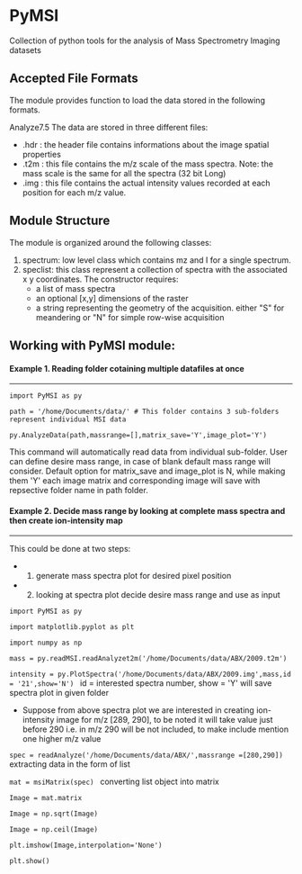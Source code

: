 PyMSI
=====
Collection of python tools for the analysis of Mass Spectrometry Imaging datasets

## Accepted File Formats
The module provides function to load the data stored in the following formats. 

Analyze7.5
The data are stored in three different files: 
* .hdr : the header file contains informations about the image spatial properties 
* .t2m : this file contains the m/z scale of the mass spectra. Note: the mass scale is the same for all the spectra (32 bit Long)
* .img : this file contains the actual intensity values recorded at each position for each m/z value.



## Module Structure
The module is organized around the following classes:

1. spectrum: low level class which contains mz and I for a single spectrum.
2. speclist: this class represent a collection of spectra with the associated x y coordinates. The constructor requires:
	* a list of mass spectra
	* an optional [x,y] dimensions of the raster 
	* a string representing the geometry of the acquisition. either "S" for meandering or "N" for simple row-wise acquisition

## Working with PyMSI module:

#### Example 1. Reading folder cotaining multiple datafiles at once

-----------------------------------------------------------------------------------------------------------------------
`import PyMSI as py`

`path = '/home/Documents/data/' # This folder contains 3 sub-folders represent individual MSI data`

`py.AnalyzeData(path,massrange=[],matrix_save='Y',image_plot='Y') `

This command will automatically read data from individual sub-folder. User can define desire mass range, in case of blank default mass range will consider. Default option for matrix_save and image_plot is N, while making them 'Y' each image matrix and corresponding image will save with repsective folder name in path folder.

#### Example 2. Decide mass range by looking at complete mass spectra and then create ion-intensity map

-----------------------------------------------------------------------------------------------------------------------

This could be done at two steps: 
* 1) generate mass spectra plot for desired pixel position
* 2) looking at spectra plot decide desire mass range and use as input 

`import PyMSI as py`

`import matplotlib.pyplot as plt`

`import numpy as np`

`mass = py.readMSI.readAnalyzet2m('/home/Documents/data/ABX/2009.t2m')`

`intensity = py.PlotSpectra('/home/Documents/data/ABX/2009.img',mass,id = '21',show='N') `
id = interested spectra number, show = 'Y' will save spectra plot in given folder

* Suppose from above spectra plot we are interested in creating ion-intensity image for m/z [289, 290], to be noted it will take value just before 290 i.e. in m/z 290 will be not included, to make include mention one higher m/z value

`spec = readAnalyze('/home/Documents/data/ABX/',massrange =[280,290]) `   extracting data in the form of list

`mat = msiMatrix(spec) `      converting list object into matrix

`Image = mat.matrix `

`Image = np.sqrt(Image)`

`Image = np.ceil(Image)`

`plt.imshow(Image,interpolation='None')`

`plt.show()`





